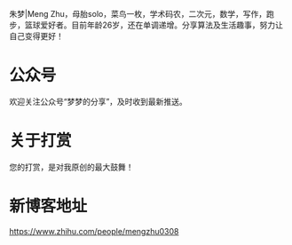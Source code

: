 朱梦|Meng Zhu，母胎solo，菜鸟一枚，学术码农，二次元，数学，写作，跑步，篮球爱好者。目前年龄26岁，还在单调递增。分享算法及生活趣事，努力让自己变得更好！

# 公众号
欢迎关注公众号“梦梦的分享”，及时收到最新推送。

# 关于打赏
您的打赏，是对我原创的最大鼓舞！

# 新博客地址
https://www.zhihu.com/people/mengzhu0308

